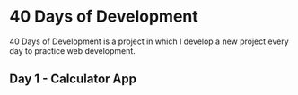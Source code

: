 # 40 Days of Development 

40 Days of Development is a project in which I develop a new project every day to practice web development.


## Day 1 - Calculator App
```

```
